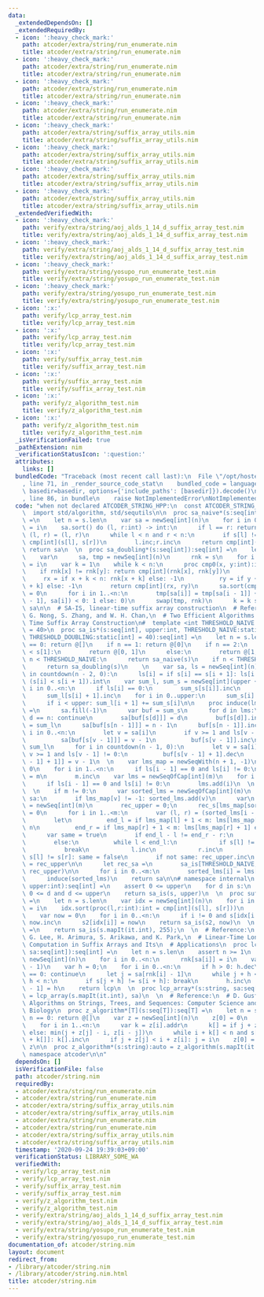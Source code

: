```yaml
---
data:
  _extendedDependsOn: []
  _extendedRequiredBy:
  - icon: ':heavy_check_mark:'
    path: atcoder/extra/string/run_enumerate.nim
    title: atcoder/extra/string/run_enumerate.nim
  - icon: ':heavy_check_mark:'
    path: atcoder/extra/string/run_enumerate.nim
    title: atcoder/extra/string/run_enumerate.nim
  - icon: ':heavy_check_mark:'
    path: atcoder/extra/string/run_enumerate.nim
    title: atcoder/extra/string/run_enumerate.nim
  - icon: ':heavy_check_mark:'
    path: atcoder/extra/string/run_enumerate.nim
    title: atcoder/extra/string/run_enumerate.nim
  - icon: ':heavy_check_mark:'
    path: atcoder/extra/string/suffix_array_utils.nim
    title: atcoder/extra/string/suffix_array_utils.nim
  - icon: ':heavy_check_mark:'
    path: atcoder/extra/string/suffix_array_utils.nim
    title: atcoder/extra/string/suffix_array_utils.nim
  - icon: ':heavy_check_mark:'
    path: atcoder/extra/string/suffix_array_utils.nim
    title: atcoder/extra/string/suffix_array_utils.nim
  - icon: ':heavy_check_mark:'
    path: atcoder/extra/string/suffix_array_utils.nim
    title: atcoder/extra/string/suffix_array_utils.nim
  _extendedVerifiedWith:
  - icon: ':heavy_check_mark:'
    path: verify/extra/string/aoj_alds_1_14_d_suffix_array_test.nim
    title: verify/extra/string/aoj_alds_1_14_d_suffix_array_test.nim
  - icon: ':heavy_check_mark:'
    path: verify/extra/string/aoj_alds_1_14_d_suffix_array_test.nim
    title: verify/extra/string/aoj_alds_1_14_d_suffix_array_test.nim
  - icon: ':heavy_check_mark:'
    path: verify/extra/string/yosupo_run_enumerate_test.nim
    title: verify/extra/string/yosupo_run_enumerate_test.nim
  - icon: ':heavy_check_mark:'
    path: verify/extra/string/yosupo_run_enumerate_test.nim
    title: verify/extra/string/yosupo_run_enumerate_test.nim
  - icon: ':x:'
    path: verify/lcp_array_test.nim
    title: verify/lcp_array_test.nim
  - icon: ':x:'
    path: verify/lcp_array_test.nim
    title: verify/lcp_array_test.nim
  - icon: ':x:'
    path: verify/suffix_array_test.nim
    title: verify/suffix_array_test.nim
  - icon: ':x:'
    path: verify/suffix_array_test.nim
    title: verify/suffix_array_test.nim
  - icon: ':x:'
    path: verify/z_algorithm_test.nim
    title: verify/z_algorithm_test.nim
  - icon: ':x:'
    path: verify/z_algorithm_test.nim
    title: verify/z_algorithm_test.nim
  _isVerificationFailed: true
  _pathExtension: nim
  _verificationStatusIcon: ':question:'
  attributes:
    links: []
  bundledCode: "Traceback (most recent call last):\n  File \"/opt/hostedtoolcache/Python/3.10.5/x64/lib/python3.10/site-packages/onlinejudge_verify/documentation/build.py\"\
    , line 71, in _render_source_code_stat\n    bundled_code = language.bundle(stat.path,\
    \ basedir=basedir, options={'include_paths': [basedir]}).decode()\n  File \"/opt/hostedtoolcache/Python/3.10.5/x64/lib/python3.10/site-packages/onlinejudge_verify/languages/nim.py\"\
    , line 86, in bundle\n    raise NotImplementedError\nNotImplementedError\n"
  code: "when not declared ATCODER_STRING_HPP:\n  const ATCODER_STRING_HPP* = 1\n\n\
    \  import std/algorithm, std/sequtils\n\n  proc sa_naive*(s:seq[int]):seq[int]\
    \ =\n    let n = s.len\n    var sa = newSeq[int](n)\n    for i in 0..<n:sa[i]\
    \ = i\n    sa.sort() do (l, r:int) -> int:\n      if l == r: return 0\n      var\
    \ (l, r) = (l, r)\n      while l < n and r < n:\n        if s[l] != s[r]: return\
    \ cmp[int](s[l], s[r])\n        l.inc;r.inc\n      return cmp[int](n, l)\n   \
    \ return sa\n  \n  proc sa_doubling*(s:seq[int]):seq[int] =\n    let n = s.len\n\
    \    var\n      sa, tmp = newSeq[int](n)\n      rnk = s\n    for i in 0..<n:sa[i]\
    \ = i\n    var k = 1\n    while k < n:\n      proc cmp0(x, y:int):int =\n    \
    \    if rnk[x] != rnk[y]: return cmp[int](rnk[x], rnk[y])\n        let\n     \
    \     rx = if x + k < n: rnk[x + k] else: -1\n          ry = if y + k < n: rnk[y\
    \ + k] else: -1\n        return cmp[int](rx, ry)\n      sa.sort(cmp0)\n      tmp[sa[0]]\
    \ = 0\n      for i in 1..<n:\n        tmp[sa[i]] = tmp[sa[i - 1]] + (if cmp0(sa[i\
    \ - 1], sa[i]) < 0: 1 else: 0)\n      swap(tmp, rnk)\n      k = k shl 1\n    return\
    \ sa\n\n  # SA-IS, linear-time suffix array construction\n  # Reference:\n  #\
    \ G. Nong, S. Zhang, and W. H. Chan,\n  # Two Efficient Algorithms for Linear\
    \ Time Suffix Array Construction\n#  template <int THRESHOLD_NAIVE = 10, int THRESHOLD_DOUBLING\
    \ = 40>\n  proc sa_is*(s:seq[int], upper:int, THRESHOLD_NAIVE:static[int] = 10,\
    \ THRESHOLD_DOUBLING:static[int] = 40):seq[int] =\n    let n = s.len\n    if n\
    \ == 0: return @[]\n    if n == 1: return @[0]\n    if n == 2:\n      if s[0]\
    \ < s[1]:\n        return @[0, 1]\n      else:\n        return @[1, 0]\n    if\
    \ n < THRESHOLD_NAIVE:\n      return sa_naive(s)\n    if n < THRESHOLD_DOUBLING:\n\
    \      return sa_doubling(s)\n    \n    var sa, ls = newSeq[int](n)\n    for i\
    \ in countdown(n - 2, 0):\n      ls[i] = if s[i] == s[i + 1]: ls[i + 1] else:\
    \ (s[i] < s[i + 1]).int\n    var sum_l, sum_s = newSeq[int](upper + 1)\n    for\
    \ i in 0..<n:\n      if ls[i] == 0:\n        sum_s[s[i]].inc\n      else:\n  \
    \      sum_l[s[i] + 1].inc\n    for i in 0..upper:\n      sum_s[i] += sum_l[i]\n\
    \      if i < upper: sum_l[i + 1] += sum_s[i]\n\n    proc induce(lms:seq[int]):auto\
    \ =\n      sa.fill(-1)\n      var buf = sum_s\n      for d in lms:\n        if\
    \ d == n: continue\n        sa[buf[s[d]]] = d\n        buf[s[d]].inc\n      buf\
    \ = sum_l\n      sa[buf[s[n - 1]]] = n - 1\n      buf[s[n - 1]].inc\n      for\
    \ i in 0..<n:\n        let v = sa[i]\n        if v >= 1 and ls[v - 1] == 0:\n\
    \          sa[buf[s[v - 1]]] = v - 1\n          buf[s[v - 1]].inc\n      buf =\
    \ sum_l\n      for i in countdown(n - 1, 0):\n        let v = sa[i]\n        if\
    \ v >= 1 and ls[v - 1] != 0:\n          buf[s[v - 1] + 1].dec\n          sa[buf[s[v\
    \ - 1] + 1]] = v - 1\n  \n    var lms_map = newSeqWith(n + 1, -1)\n    var m =\
    \ 0\n    for i in 1..<n:\n      if ls[i - 1] == 0 and ls[i] != 0:\n        lms_map[i]\
    \ = m\n        m.inc\n    var lms = newSeqOfCap[int](m)\n    for i in 1..<n:\n\
    \      if ls[i - 1] == 0 and ls[i] != 0:\n        lms.add(i)\n  \n    induce(lms)\n\
    \  \n    if m != 0:\n      var sorted_lms = newSeqOfCap[int](m)\n      for v in\
    \ sa:\n        if lms_map[v] != -1: sorted_lms.add(v)\n      var\n        rec_s\
    \ = newSeq[int](m)\n        rec_upper = 0;\n      rec_s[lms_map[sorted_lms[0]]]\
    \ = 0\n      for i in 1..<m:\n        var (l, r) = (sorted_lms[i - 1], sorted_lms[i])\n\
    \        let\n          end_l = if lms_map[l] + 1 < m: lms[lms_map[l] + 1] else:\
    \ n\n          end_r = if lms_map[r] + 1 < m: lms[lms_map[r] + 1] else: n\n  \
    \      var same = true\n        if end_l - l != end_r - r:\n          same = false\n\
    \        else:\n          while l < end_l:\n            if s[l] != s[r]:\n   \
    \           break\n            l.inc\n            r.inc\n          if l == n or\
    \ s[l] != s[r]: same = false\n        if not same: rec_upper.inc\n        rec_s[lms_map[sorted_lms[i]]]\
    \ = rec_upper\n\n      let rec_sa =\n        sa_is[THRESHOLD_NAIVE, THRESHOLD_DOUBLING](rec_s,\
    \ rec_upper)\n\n      for i in 0..<m:\n        sorted_lms[i] = lms[rec_sa[i]]\n\
    \      induce(sorted_lms)\n    return sa\n\n# namespace internal\n  \n  proc suffix_array*(s:seq[int],\
    \ upper:int):seq[int] =\n    assert 0 <= upper\n    for d in s:\n      assert\
    \ 0 <= d and d <= upper\n    return sa_is(s, upper)\n  \n  proc suffix_array*[T](s:seq[T]):seq[int]\
    \ =\n    let n = s.len\n    var idx = newSeq[int](n)\n    for i in 0..<n: idx[i]\
    \ = i\n    idx.sort(proc(l,r:int):int = cmp[int](s[l], s[r]))\n    var s2 = newSeq[int](n)\n\
    \    var now = 0\n    for i in 0..<n:\n      if i != 0 and s[idx[i - 1]] != s[idx[i]]:\
    \ now.inc\n      s2[idx[i]] = now\n    return sa_is(s2, now)\n  \n  proc suffix_array*(s:string):seq[int]\
    \ =\n    return sa_is(s.mapIt(it.int), 255);\n  \n  # Reference:\n  # T. Kasai,\
    \ G. Lee, H. Arimura, S. Arikawa, and K. Park,\n  # Linear-Time Longest-Common-Prefix\
    \ Computation in Suffix Arrays and Its\n  # Applications\n  proc lcp_array*[T](s:seq[T],\
    \ sa:seq[int]):seq[int] =\n    let n = s.len\n    assert n >= 1\n    var rnk =\
    \ newSeq[int](n)\n    for i in 0..<n:\n      rnk[sa[i]] = i\n    var lcp = newSeq[int](n\
    \ - 1)\n    var h = 0;\n    for i in 0..<n:\n      if h > 0: h.dec\n      if rnk[i]\
    \ == 0: continue\n      let j = sa[rnk[i] - 1]\n      while j + h < n and i +\
    \ h < n:\n        if s[j + h] != s[i + h]: break\n        h.inc\n      lcp[rnk[i]\
    \ - 1] = h\n    return lcp\n  \n  proc lcp_array*(s:string, sa:seq[int]):seq[int]\
    \ = lcp_array(s.mapIt(it.int), sa)\n  \n  # Reference:\n  # D. Gusfield,\n  #\
    \ Algorithms on Strings, Trees, and Sequences: Computer Science and\n  # Computational\
    \ Biology\n  proc z_algorithm*[T](s:seq[T]):seq[T] =\n    let n = s.len\n    if\
    \ n == 0: return @[]\n    var z = newSeq[int](n)\n    z[0] = 0\n    var j = 0\n\
    \    for i in 1..<n:\n      var k = z[i].addr\n      k[] = if j + z[j] <= i: 0\
    \ else: min(j + z[j] - i, z[i - j])\n      while i + k[] < n and s[k[]] == s[i\
    \ + k[]]: k[].inc\n      if j + z[j] < i + z[i]: j = i\n    z[0] = n\n    return\
    \ z\n\n  proc z_algorithm*(s:string):auto = z_algorithm(s.mapIt(it.int))\n\n#\
    \ namespace atcoder\n\n"
  dependsOn: []
  isVerificationFile: false
  path: atcoder/string.nim
  requiredBy:
  - atcoder/extra/string/run_enumerate.nim
  - atcoder/extra/string/run_enumerate.nim
  - atcoder/extra/string/suffix_array_utils.nim
  - atcoder/extra/string/suffix_array_utils.nim
  - atcoder/extra/string/run_enumerate.nim
  - atcoder/extra/string/run_enumerate.nim
  - atcoder/extra/string/suffix_array_utils.nim
  - atcoder/extra/string/suffix_array_utils.nim
  timestamp: '2020-09-24 19:39:03+09:00'
  verificationStatus: LIBRARY_SOME_WA
  verifiedWith:
  - verify/lcp_array_test.nim
  - verify/lcp_array_test.nim
  - verify/suffix_array_test.nim
  - verify/suffix_array_test.nim
  - verify/z_algorithm_test.nim
  - verify/z_algorithm_test.nim
  - verify/extra/string/aoj_alds_1_14_d_suffix_array_test.nim
  - verify/extra/string/aoj_alds_1_14_d_suffix_array_test.nim
  - verify/extra/string/yosupo_run_enumerate_test.nim
  - verify/extra/string/yosupo_run_enumerate_test.nim
documentation_of: atcoder/string.nim
layout: document
redirect_from:
- /library/atcoder/string.nim
- /library/atcoder/string.nim.html
title: atcoder/string.nim
---
```

